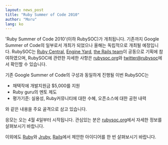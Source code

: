 ```yaml
---
layout: news_post
title: "Ruby Summer of Code 2010"
author: "Moru"
lang: ko
---
```


\'Ruby Summer of Code 2010\'(이하 RubySOC)가 개최됩니다. 기존까지 Google Summer of
Code의 일부로서 개최가 되었으나 올해는 독립적으로 개최될 예정입니다. RubySOC는 [Ruby Central][1],
[Engine Yard][2], [the Rails team][3]이 공동으로 기획에 참여하였으며, RubySOC에 관련한 자세한
사항은 [rubysoc.org][4]와 [twitter@rubysoc][5]에서 확인할 수 있습니다.

기존 Google Summer of Code의 구성과 동일하게 진행될 이번 RubySOC는

* 채택작에 개발지원금 $5,000를 지원
* Ruby guru의 멘토 제도
* 평가기준: 실용성, Ruby커뮤니티에 대한 수혜, 오픈소스에 대한 공헌 내력

와 같은 내용을 주요 골격으로 삼고 있습니다.

응모는 오는 4월 4일부터 시작됩니다. 관심있는 분은 [rubysoc.org][4]에서 자세한 정보를 살펴보시기 바랍니다.

이외에도 [Ruby][6]와 [Jruby][7], [Rails][8]에서 제안한 아이디어를 한 번 살펴보시기 바랍니다.



[1]: http://rubycentral.org/
[2]: http://www.engineyard.com/blog/2010/ruby-summer-of-code-is-here/
[3]: http://weblog.rubyonrails.org/2010/3/24/ruby-summer-of-code
[4]: http://rubysoc.org/
[5]: http://twitter.com/rubysoc
[6]: https://bugs.ruby-lang.org/wiki/ruby/SummerOfCode2010
[7]: http://wiki.jruby.org/RubySummerOfCode2010
[8]: http://wiki.rubyonrails.org/rubysoc/2010/ideas
